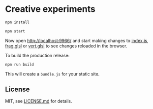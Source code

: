 # Creative experiments

```sh
npm install

npm start
```

Now open [http://localhost:9966/](http://localhost:9966/) and start making changes to [index.js](index.js), [frag.glsl](frag.glsl) or [vert.glsl](vert.glsl) to see changes reloaded in the browser.

To build the production release:

```sh
npm run build
```

This will create a `bundle.js` for your static site.


## License

MIT, see [LICENSE.md](http://github.com/mattdesl/three-glslify-example/blob/master/LICENSE.md) for details.
